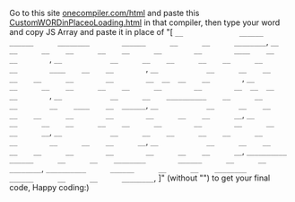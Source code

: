 Go to this site [onecompiler.com/html](https://onecompiler.com/html) and paste this [CustomWORDinPlaceoLoading.html](https://github.com/harshmaybe/Super-Breakout-Custom-Name-Loading-Animation/blob/main/CustomWORDinPlaceoLoading.html) in that compiler, then type your word and copy JS Array and paste it in place of "[
    `__              ______        ______      ________        ______      __      __      ________`,
    `__            __      __    __      __    __      __        __        ____    __    __        `,
    `__            __      __    __      __    __      __        __        ____    __    __        `,
    `__            __      __    __      __    __      __        __        __  __  __    __        `,
    `__            __      __    __      __    __      __        __        __  __  __    __        `,
    `__            __      __    __________    __      __        __        __    ____    __  ______`,
    `__            __      __    __      __    __      __        __        __      __    __      __`,
    `__            __      __    __      __    __      __        __        __      __    __      __`,
    `__            __      __    __      __    __      __        __        __      __    __      __`,
    `__            __      __    __      __    __      __        __        __      __    __      __`,
    `__________      ______      __      __    ________        ______      __      __      ________`,
    `__________      ______      __      __    ________        ______      __      __      ________`,
]"  (without "") to get your final code, Happy coding:)
